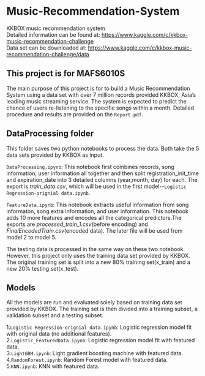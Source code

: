 # Music-Recommendation-System
KKBOX music recommendation system   
Detailed information can be found at: https://www.kaggle.com/c/kkbox-music-recommendation-challenge    
Data set can be downloaded at: https://www.kaggle.com/c/kkbox-music-recommendation-challenge/data


## This project is for MAFS6010S
The main purpose of this project is for to build a Music Recommendation System using a data set with over 7 million records provided KKBOX, Asia’s leading music streaming service. The system is expected to predict the chance of users re-listening to the specific songs within a month. Detailed procedure and results are provided on the `Report.pdf`.


        
## DataProcessing folder 
This folder saves two python notebooks to process the data. Both take the 5 data sets provided by KKBOX as input.   
  
`DataProcessing.ipynb`: This notebook first combines records, song information, user information all together and then split  registration_init_time and expiration_date into 3 detailed columns (year,month, day) for each. The export is *train_data.csv*, which will be used in the first model--`Logistic Regression-orignial data.ipynb`. 
  
`FeatureData.ipynb`: This notebook extracts useful information from song informaton, song extra information, and user information. This notebook adds 10 more features and encodes all the categorical predictors.The exports are *processed_train_1.csv*(before encoding) and *FinalEncodedTrain.csv*(encoded data). The later file will be used from model 2 to model 5.  
  
The testing data is processed in the same way on these two notebook. However, this project only uses the training data set provided by KKBOX. The original training set is split into a new 80% training set(x_train) and a new 20% testing set(x_test).   
   
   
## Models
All the models are run and evaluated solely based on training data set provided by KKBOX. The training set is then divided into a training subset, a validation subset and a testing subset.
   
1.`Logistic Regression-orignial data.ipynb`: Logistic regression model fit with original data (no additional features).  
2.`Logistic_FeaturedData.ipynb`: Logistic regression model fit with featured data.  
3.`LightGBM.ipynb`:  Light gradient boosting machine with featured data.  
4.`RandomForest.ipynb`: Random Forest model with featured data.    
5.`KNN.ipynb`: KNN with featured data.



